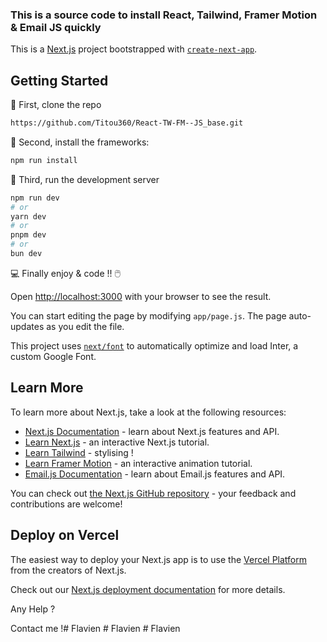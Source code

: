 ### This is a source code to install React, Tailwind, Framer Motion & Email JS quickly

This is a [Next.js](https://nextjs.org/) project bootstrapped with
[`create-next-app`](https://github.com/vercel/next.js/tree/canary/packages/create-next-app).

## Getting Started

🥇 First, clone the repo

```bash
https://github.com/Titou360/React-TW-FM--JS_base.git
```

🥈 Second, install the frameworks:

```bash
npm run install
```

🥉 Third, run the development server

```bash
npm run dev
# or
yarn dev
# or
pnpm dev
# or
bun dev
```

💻 Finally enjoy & code !! 🖱️

Open [http://localhost:3000](http://localhost:3000) with your browser to see the result.

You can start editing the page by modifying `app/page.js`. The page auto-updates as you edit the file.

This project uses [`next/font`](https://nextjs.org/docs/basic-features/font-optimization) to automatically optimize and load Inter, a custom Google
Font.

## Learn More

To learn more about Next.js, take a look at the following resources:

- [Next.js Documentation](https://nextjs.org/docs) - learn about Next.js features and API.
- [Learn Next.js](https://nextjs.org/learn) - an interactive Next.js tutorial.
- [Learn Tailwind](https://tailwindcss.com/docs/installation) - stylising !
- [Learn Framer Motion](https://www.framer.com/motion/introduction/) - an interactive animation tutorial.
- [Email.js Documentation](https://www.emailjs.com/docs/introduction/how-does-emailjs-work/) - learn about Email.js features and API.

You can check out [the Next.js GitHub repository](https://github.com/vercel/next.js/) - your feedback and contributions are welcome!

## Deploy on Vercel

The easiest way to deploy your Next.js app is to use the
[Vercel Platform](https://vercel.com/new?utm_medium=default-template&filter=next.js&utm_source=create-next-app&utm_campaign=create-next-app-readme)
from the creators of Next.js.

Check out our [Next.js deployment documentation](https://nextjs.org/docs/deployment) for more details.

Any Help ?

Contact me !#   F l a v i e n  
 #   F l a v i e n  
 #   F l a v i e n  
 